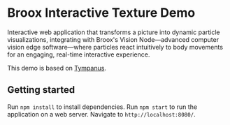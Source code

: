 # Broox Interactive Texture Demo
Interactive web application that transforms a picture into dynamic particle visualizations, integrating with Broox's Vision Node—advanced computer vision edge software—where particles react intuitively to body movements for an engaging, real-time interactive experience.

This demo is based on [Tympanus](https://tympanus.net/Tutorials/TextureProjection/).

## Getting started

Run `npm install` to install dependencies.
Run `npm start` to run the application on a web server. Navigate to `http://localhost:8080/`.
